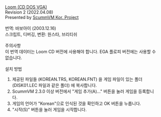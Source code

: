 [Loom (CD DOS VGA)](https://cdromance.com/scummvm/loom-dos/)</br>
Revision 2 (2022.04.08)</br>
Presented by [ScummVM Kor. Project](https://cafe.naver.com/scummkor)</br>
</br>
번역: 바보아이 (2003.12.16)</br>
스크립트, 디버깅, 변환: 원스타, 브리티쉬</br>
</br>
주의사항</br>
이 번역 데이터는 Loom CD 버전에 사용해야 합니다. EGA 플로피 버전에는 사용할 수 없습니다.</br>
</br>
설치 방법</br>
1. 제공된 파일들 (KOREAN.TRS, KOREAN.FNT) 을 게임 파일이 있는 폴더 (DISK01.LEC 파일과 같은 폴더) 에 복사합니다.</br>
2. ScummVM 2.3.0 이상 버전에서 "게임 추가(A)..." 버튼을 눌러 게임을 등록합니다.</br>
3. 게임의 언어가 "Korean"으로 인식된 것을 확인하고 OK 버튼을 누릅니다.</br>
4. "시작(S)" 버튼을 눌러 게임을 시작합니다.</br>
